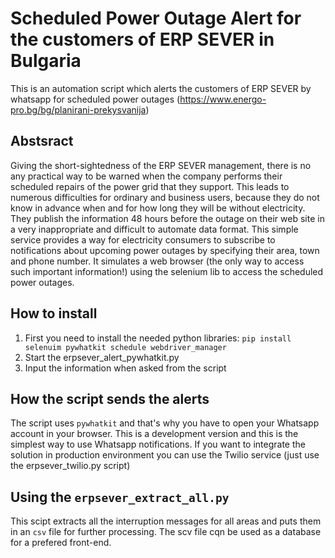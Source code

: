 # Scheduled Power Outage Alert for the customers of ERP SEVER in Bulgaria
This is an automation script which alerts the customers of ERP SEVER by whatsapp for scheduled power outages (https://www.energo-pro.bg/bg/planirani-prekysvanija)

## Abstsract
Giving the short-sightedness of the ERP SEVER management, there is no any practical way to be warned when the company performs their scheduled repairs of the power grid that they support. This leads to numerous difficulties for ordinary and business users, because they do not know in advance when and for how long they will be without electricity. They publish the information 48 hours before the outage on their web site in  a very inappropriate and difficult to automate data format. This simple service provides a way for electricity consumers to subscribe to notifications about upcoming power outages by specifying their area, town and phone number. It simulates a web browser (the only way to access such important information!) using the selenium lib to access the scheduled power outages.

## How to install
1. First you need to install the needed python libraries: `pip install selenuim pywhatkit schedule webdriver_manager`
2. Start the erpsever_alert_pywhatkit.py
3. Input the information when asked from the script

## How the script sends the alerts
The script uses `pywhatkit` and that's why you have to open your Whatsapp account in your browser. This is a development version and this is the simplest way to use Whatsapp notifications. If you want to integrate the solution in production environment you can use the Twilio service (just use the erpsever_twilio.py script)

## Using the `erpsever_extract_all.py`
This scipt extracts all the interruption messages for all areas and puts them in an `csv` file for further processing. Thе scv file cqn be used as a database for a prefered front-end.
